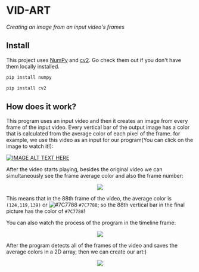 # VID-ART
 _Creating an image from an input video's frames_
## Install

This project uses [NumPy](https://numpy.org) and [cv2](https://opencv.org). Go check them out if you don't have them locally installed.

```sh
pip install numpy
```

```sh
pip install cv2
```
## How does it work?

This program uses an input video and then it creates an image from every frame of the input video. Every vertical bar of the output image has a color that is calculated from the average color of each pixel of the frame. for example, we use this video as an input for our program(You can click on the image to watch it!):

[![IMAGE ALT TEXT HERE](https://cdn.discordapp.com/attachments/732234196487241741/744582984539046008/unknown.png)](https://www.youtube.com/watch?v=9yD0KEi554c)

After the video starts playing, besides the original video we can simultaneously see the frame average color and also the frame number:

<p align="center">
 <img src="https://cdn.discordapp.com/attachments/732234196487241741/744586216405598258/unknown.png">
</p>

This means that in the 88th frame of the video, the average color is `(124,119,139)` or ![#7C7788](https://via.placeholder.com/15/7C7788/000000?text=+) `#7C7788`; so the 88th vertical bar in the final picture has the color of `#7C7788`!

You can also watch the process of the program in the timeline frame:
<p align="center">
  <img src="https://cdn.discordapp.com/attachments/732234196487241741/744799641165496420/ezgif-7-d2c914fb3566.gif">
</p>

After the program detects all of the frames of the video and saves the average colors in a 2D array, then we can create our art:)
<p align="center">
 <img src="https://cdn.discordapp.com/attachments/732234196487241741/744590609943363604/only-man.jpg">
</p>
